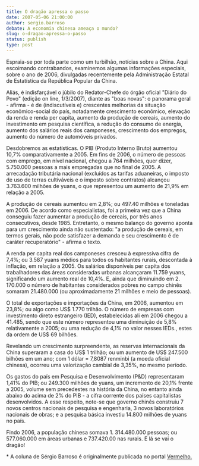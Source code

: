 ```yaml
---
title: O dragão apressa o passo
date: 2007-05-06 21:00:00
author: sergio.barroso
debate: A economia chinesa ameaça o mundo?
slug: o-dragao-apressa-o-passo
status: publish 
type: post
---
```


Espraia-se por toda parte como um turbilhão, notícias sobre a China. Aqui escoimando contrabandos, examinemos algumas informações especiais, sobre o ano de 2006, divulgadas recentemente pela Administração Estatal de Estatística da República Popular da China. 


Aliás, é indisfarçável o júbilo do Redator-Chefe do órgão oficial "Diário do Povo" (edição on line, 1/3/2007), diante as "boas novas": o panorama geral - afirma - é de (indiscutíveis e) crescentes melhorias da situação econômico-social do país, notadamente crescimento econômico, elevação da renda e renda per capita, aumento da produção de cereais, aumento do investimento em pesquisa científica, a redução do consumo de energia, aumento dos salários reais dos camponeses, crescimento dos empregos, aumento do número de automóveis privados. 


Desdobremos as estatísticas. O PIB (Produto Interno Bruto) aumentou 10,7% comparativamente a 2005. Em fins de 2006, o número de pessoas com emprego, em nível nacional, chegou a 764 milhões, quer dizer, 5.750.000 pessoas a mais empregadas que no final de 2005. A arrecadação tributária nacional (excluídos as tarifas aduaneiras, o imposto de uso de terras cultiváveis e o imposto sobre contratos) alcançou 3.763.600 milhões de yuans, o que representou um aumento de 21,9% em relação a 2005.   
  
A produção de cereais aumentou em 2,8%; ou 497.40 milhões e toneladas em 2006. De acordo como especialistas, foi a primeira vez que a China conseguiu fazer aumentar a produção de cereais, por três anos consecutivos, desde 1985. Entretanto, o mesmo balanço do governo aponta para um crescimento ainda não sustentado: "a produção de cereais, em termos gerais, não pode satisfazer a demanda e seu crescimento é de caráter recuperatório" - afirma o texto.  
  
A renda per capita real dos camponeses cresceu à expressiva cifra de 7,4%; ou 3.587 yuans médios para todos os habitantes rurais, descontada à inflação, em relação a 2005. Os salários disponíveis per capita dos trabalhadores das áreas consideradas urbanas alcançaram 11.759 yuans, significando um aumento real de 10,4%. E, ainda que diminuindo em 2. 170.000 o número de habitantes considerados pobres no campo chinês somaram 21.480.000 (ou aproximadamente 21 milhões e meio de pessoas). 


O total de exportações e importações da China, em 2006, aumentou em 23,8%; ou algo como US$ 1.770 trilhão. O número de empresas com investimento direto estrangeiro (IED), estabelecidas ali em 2006 chegou a 41.485, sendo que este número representou uma diminuição de 5,8% relativamente a 2005; ou uma redução de 4,1% no valor nesses IEDs., estes da ordem de US$ 69 bilhões.


Revelando um crescimento surpreendente, as reservas internacionais da China superaram a casa do US$ 1 trilhão; ou um aumento de US$ 247.500 bilhões em um ano; com 1 dólar = 7,8087 renminbi (a moeda oficial chinesa), ocorreu uma valorização cambial de 3,35%, no mesmo período.  
  
Os gastos do país em Pesquisa e Desenvolvimento (P&D) representaram 1,41% do PIB; ou 249.300 milhões de yuans, um incremento de 20,1% frente a 2005, volume sem precedestes na história da China, no entanto ainda abaixo do acima de 2% do PIB - a cifra corrente dos países capitalistas desenvolvidos. A esse respeito, note-se que governo chinês construiu 7 novos centros nacionais de pesquisa e engenharia, 3 novos laboratórios nacionais de obras; e a pesquisa básica investiu 14.800 milhões de yuans no país.


Findo 2006, a população chinesa somava 1. 314.480.000 pessoas; ou 577.060.000 em áreas urbanas e 737.420.00 nas rurais. E lá se vai o dragão!


\* A coluna de Sérgio Barroso é originalmente publicada no portal [Vermelho.](http://www.vermelho.org.br)


